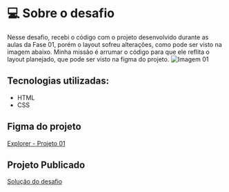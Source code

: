 # 💻 Sobre o desafio

Nesse desafio, recebi o código com o projeto desenvolvido durante as aulas da Fase 01, porém o layout sofreu alterações, como pode ser visto na imagem abaixo. Minha missão é arrumar o código para que ele reflita o layout planejado, que pode ser visto na figma do projeto.
![Imagem 01](https://github.com/scheiladev/explorer-stage02-p01/assets/43575395/d68f7a09-86df-4df0-91bd-339b60f46787)

## Tecnologias utilizadas:
* HTML
* CSS

## Figma do projeto
[Explorer - Projeto 01](https://www.figma.com/file/fAvYZz4dPV5MfhL77XkqkD/Explorer---Stage-01)

## Projeto Publicado
[Solução do desafio](https://scheiladev.github.io/explorer-stage02-p01/)
